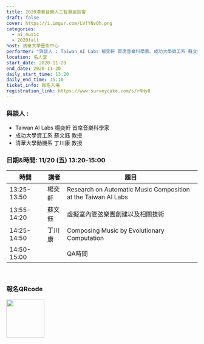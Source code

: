 ```yaml
---
title: 2020清華音樂人工智慧座談會
draft: false
cover: https://i.imgur.com/LVfYNvQh.png
categories:
  - ai_music
  - 2020fall
host: 清華大學藝術中心
performer: "與談人 : Taiwan AI Labs 楊奕軒 首席音樂科學家、成功大學資工系 蘇文鈺 教授、清華大學動機系 丁川康  教授"
location: 名人堂
start_date: 2020-11-20
end_date: 2020-11-20
daily_start_time: 13:20
daily_end_time: 15:10
ticket_info: 報名入場
registration_link: https://www.surveycake.com/s/rNNy8
---
```

### 與談人 : 
- Taiwan AI Labs 楊奕軒 首席音樂科學家
- 成功大學資工系 蘇文鈺 教授
- 清華大學動機系 丁川康  教授

### 日期&時間: 11/20 (五) 13:20-15:00

|時間|講者|題目|
|----|-|-|
|13:25-13:50|楊奕軒|Research on Automatic Music Composition at the Taiwan AI Labs|
|13:55-14:20|蘇文鈺|虛擬室內管弦樂團創建以及相關技術|
|14:25-14:50|丁川康|Composing Music by Evolutionary Computation|
|14:50-15:00||QA時間|

<br>

### 報名QRcode

<a href="https://www.surveycake.com/s/rNNy8"><img style="width: 100px" src="https://i.imgur.com/vezJ76Dt.png"/></a>
